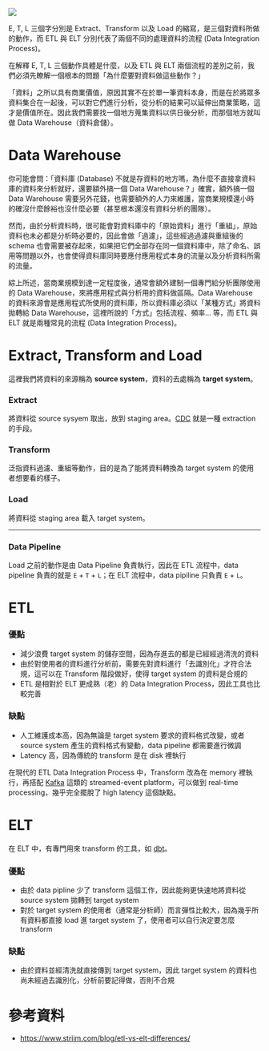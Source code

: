 ![](<https://raw.githubusercontent.com/Jamison-Chen/KM-software/master/img/etl-vs-elt.png>)

E, T, L 三個字分別是 Extract、Transform 以及 Load 的縮寫，是三個對資料所做的動作，而 ETL 與 ELT 分別代表了兩個不同的處理資料的流程 (Data Integration Process)。

在解釋 E, T, L 三個動作具體是什麼，以及 ETL 與 ELT 兩個流程的差別之前，我們必須先瞭解一個根本的問題「為什麼要對資料做這些動作？」

「資料」之所以具有商業價值，原因其實不在於單一筆資料本身，而是在於將眾多資料集合在一起後，可以對它們進行分析，從分析的結果可以延伸出商業策略，這才是價值所在。因此我們需要找一個地方蒐集資料以供日後分析，而那個地方就叫做 Data Warehouse（資料倉儲）。

# Data Warehouse

你可能會問：「資料庫 (Database) 不就是存資料的地方嗎，為什麼不直接拿資料庫的資料來分析就好，還要額外搞一個 Data Warehouse？」確實，額外搞一個 Data Warehouse 需要另外花錢，也需要額外的人力來維護，當商業規模還小時的確沒什麼餘裕也沒什麼必要（甚至根本還沒有資料分析的團隊）。

然而，由於分析資料時，很可能會對資料庫中的「原始資料」進行「重組」，原始資料也未必都是分析時必要的，因此會做「過濾」，這些經過過濾與重組後的 schema 也會需要被存起來，如果把它們全部存在同一個資料庫中，除了命名、誤用等問題以外，也會使得資料庫同時要應付應用程式本身的流量以及分析資料所需的流量。

綜上所述，當商業規模到達一定程度後，通常會額外建制一個專門給分析團隊使用的 Data Warehouse，來將應用程式與分析用的資料做區隔。Data Warehouse 的資料來源會是應用程式所使用的資料庫，所以資料庫必須以「某種方式」將資料拋轉給 Data Warehouse，這裡所說的「方式」包括流程、頻率… 等，而 ETL 與 ELT 就是兩種常見的流程 (Data Integration Process)。

# Extract, Transform and Load

這裡我們將資料的來源稱為 **source system**，資料的去處稱為 **target system**。

### Extract

將資料從 source sysyem 取出，放到 staging area。[CDC](</System Design/CDC.md>) 就是一種 extraction 的手段。

### Transform

泛指資料過濾、重組等動作，目的是為了能將資料轉換為 target system 的使用者想要看的樣子。

### Load

將資料從 staging area 載入 target system。

---

### Data Pipeline

Load 之前的動作是由 Data Pipeline 負責執行，因此在 ETL 流程中，data pipeline 負責的就是 `E` + `T` + `L`；在 ELT 流程中，data pipiline 只負責 `E` + `L`。

# ETL

### 優點

- 減少浪費 target system 的儲存空間，因為存進去的都是已經經過清洗的資料
- 由於對使用者的資料進行分析前，需要先對資料進行「去識別化」才符合法規，這可以在 Transform 階段做好，使得 target system 的資料是合規的
- ETL 是相對於 ELT 更成熟（老）的 Data Integration Process，因此工具也比較完善

### 缺點

- 人工維護成本高，因為無論是 target system 要求的資料格式改變，或者 source system 產生的資料格式有變動，data pipeline 都需要進行微調
- Latency 高，因為傳統的 transform 是在 disk 裡執行

在現代的 ETL Data Integration Process 中，Transform 改為在 memory 裡執行，再搭配 [Kafka](</Services/Kafka.md>) 這類的 streamed-event platform，可以做到 real-time processing，幾乎完全擺脫了 high latency 這個缺點。

# ELT

在 ELT 中，有專門用來 transform 的工具，如 [dbt](https://docs.getdbt.com/docs/introduction)。

### 優點

- 由於 data pipline 少了 transform 這個工作，因此能夠更快速地將資料從 source system 拋轉到 target system
- 對於 target system 的使用者（通常是分析師）而言彈性比較大，因為幾乎所有資料都直接 load 進 target system 了，使用者可以自行決定要怎麼 transform

### 缺點

- 由於資料並經清洗就直接傳到 target system，因此 target system 的資料也尚未經過去識別化，分析前要記得做，否則不合規

# 參考資料

- <https://www.striim.com/blog/etl-vs-elt-differences/>
